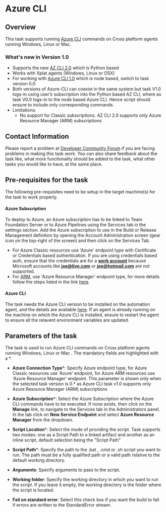 # Azure CLI
 
## Overview
This task supports running [Azure CLI](https://docs.microsoft.com/en-us/cli/azure/overview) commands on Cross platform agents running Windows, Linux or Mac. 

### What's new in Version 1.0
- Supports the new [AZ CLI 2.0](https://docs.microsoft.com/en-us/cli/azure/overview) which is Python based
- Works with Xplat agents  (Windows, Linux or OSX)
- For working with [Azure CLI 1.0](https://docs.microsoft.com/en-us/azure/cli-install-nodejs) which is node based, switch to task version 0.0
- Both versions of Azure-CLI can coexist in the same system but task V1.0 logs-in using user’s subscription into the Python based AZ CLI, where as task V0.0 logs-in to the node based Azure CLI. Hence script should ensure to include only corresponding commands.
- Limitations:
	- No support for Classic subscriptions. AZ CLI 2.0 supports only Azure Resource Manager (ARM) subscriptions

## Contact Information
Please report a problem at [Developer Community Forum](https://developercommunity.visualstudio.com/spaces/21/index.html) if you are facing problems in making this task work.  You can also share feedback about the task like, what more functionality should be added to the task, what other tasks you would like to have, at the same place.
 
## Pre-requisites for the task
The following pre-requisites need to be setup in the target machine(s) for the task to work properly.
 
#### **Azure Subscription**
To deploy to Azure, an Azure subscription has to be linked to Team Foundation Server or to Azure Pipelines using the Services tab in the settings section. Add the Azure subscription to use in the Build or Release Management definition by opening the Account Administration screen (gear icon on the top-right of the screen) and then click on the Services Tab. 
- For Azure Classic resources use 'Azure' endpoint type with Certificate or Credentials based authentication. If you are using credentials based auth, ensure that the credentials are for a [**work account**](https://azure.microsoft.com/en-in/pricing/member-offers/msdn-benefits-details/work-accounts-faq/) because Microsoft accounts like [**joe@live.com**](https://github.com/Microsoft/vsts-tasks/blob/master/Tasks/DeployAzureResourceGroup) or [**joe@hotmail.com**](https://github.com/Microsoft/vsts-tasks/blob/master/Tasks/DeployAzureResourceGroup) are not supported. 
- For [ARM](https://azure.microsoft.com/en-in/documentation/articles/resource-group-overview/), use 'Azure Resource Manager' endpoint type, for more details follow the steps listed in the link [here](https://go.microsoft.com/fwlink/?LinkID=623000&clcid=0x409).
#### **Azure CLI**
The task needs the Azure CLI version to be installed on the automation agent, and the details are available [here](https://azure.microsoft.com/en-us/documentation/articles/xplat-cli-install/). 
If an agent is already running on the machine on which the Azure CLI is installed, ensure to restart the agent to ensure all the relavent environment variables are updated.
 
## Parameters of the task
The task is used to run Azure CLI commands on Cross platform agents running Windows, Linux or Mac . The mandatory fields are highlighted with a *.
 
* **Azure Connection Type**\*: Specify Azure endpoint type, for Azure Classic resources use 'Azure' endpoint, for Azure ARM resources use 'Azure Resource Manager' endpoint. This parameter is shown only when the selected task version is 0.* as Azure CLI task v1.0 supports only Azure Resource Manager (ARM) subscriptions

* **Azure Subscription**\*: Select the Azure Subscription where the Azure CLI commands have to be executed. If none exists, then click on the **Manage** link, to navigate to the Services tab in the Administrators panel. In the tab click on **New Service Endpoint** and select **Azure Resource Manager** from the dropdown.
 
* **Script Location**\*: Select the mode of providing the script. Task supports two modes: one as a Script Path to a linked artifact and another as an inline script, default selection being the "Script Path" 
 
* **Script Path**\*: Specify the path to the .bat , .cmd or .sh script you want to run. The path must be a fully qualified path or a valid path relative to the default working directory.
 
* **Arguments**: Specify arguments to pass to the script.

* **Working folder**: Specify the working directory in which you want to run the script. If you leave it empty, the working directory is the folder where the script is located. 
 
* **Fail on standard error**: Select this check box if you want the build to fail if errors are written to the StandardError stream.
